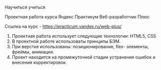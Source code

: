 Научиться учиться

Проектная работа курса Яндекс Практикум Веб-разработчик Плюс

Ссылка на курс - https://practicum.yandex.ru/web-plus/

1. Проектная работа использует следующие технологии: HTML5, CSS
2. В проектной работе использоваты принципы БЭМ.
3. При верстке использованы: позиционирование, flex- элементы, фреймы, анимации.
4. Проект находится на промежуточной стадии устранения ошибок и внесения корректировок.
